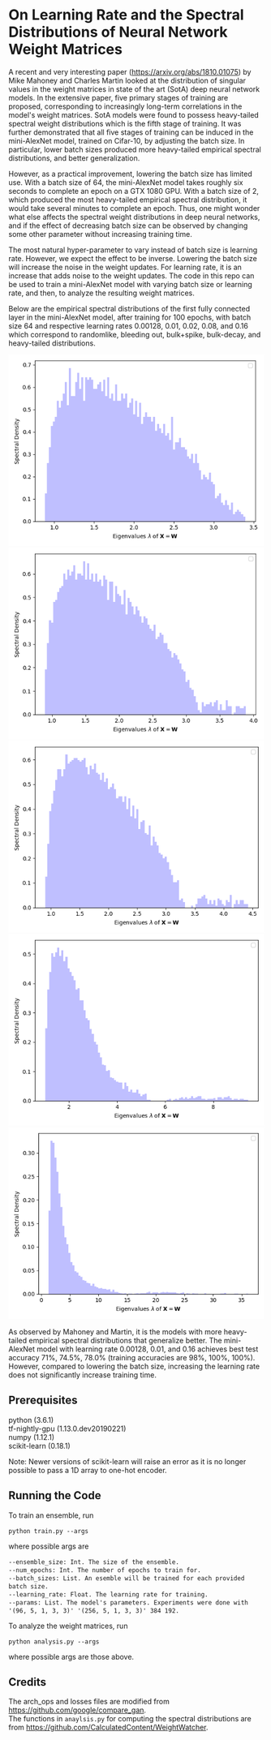 # On Learning Rate and the Spectral Distributions of Neural Network Weight Matrices

A recent and very interesting paper (https://arxiv.org/abs/1810.01075) by Mike Mahoney and Charles Martin looked at the distribution of singular values in the weight matrices in state of the art (SotA) deep neural network models. In the extensive paper, five primary stages of training are proposed, corresponding to increasingly long-term correlations in the model's weight matrices. SotA models were found to possess heavy-tailed spectral weight distributions which is the fifth stage of training. It was further demonstrated that all five stages of training can be induced in the mini-AlexNet model, trained on Cifar-10, by adjusting the batch size. In particular, lower batch sizes produced more heavy-tailed empirical spectral distributions, and better generalization.
  
However, as a practical improvement, lowering the batch size has limited use. With a batch size of 64, the mini-AlexNet model takes roughly six seconds to complete an epoch on a GTX 1080 GPU. With a batch size of 2, which produced the most heavy-tailed empirical spectral distribution, it would take several minutes to complete an epoch. Thus, one might wonder what else affects the spectral weight distributions in deep neural networks, and if the effect of decreasing batch size can be observed by changing some other parameter without increasing training time.
  
The most natural hyper-parameter to vary instead of batch size is learning rate. However, we expect the effect to be inverse. Lowering the batch size will increase the noise in the weight updates. For learning rate, it is an increase that adds noise to the weight updates. The code in this repo can be used to train a mini-AlexNet model with varying batch size or learning rate, and then, to analyze the resulting weight matrices.
  
Below are the empirical spectral distributions of the first fully connected layer in the mini-AlexNet model, after training for 100 epochs, with batch size 64 and respective learning rates 0.00128, 0.01, 0.02, 0.08, and 0.16 which correspond to randomlike, bleeding out, bulk+spike, bulk-decay, and heavy-tailed distributions.

![alt text](Images/Stage%201.%20Randomlike/64.00128.png)
![alt text](Images/Stage%202.%20Bleeding%20Out/64.01.png)
![alt text](Images/Stage%203.%20Bulk%20%2B%20Spikes/64.02.png)
![alt text](Images/Stage%204.%20Bulk%20Decay/64.08.png)
![alt text](Images/Stage%205.%20Heavy%20Tailed/64.16.png)

As observed by Mahoney and Martin, it is the models with more heavy-tailed empirical spectral distributions that generalize better. The mini-AlexNet model with learning rate 0.00128, 0.01, and 0.16 achieves best test accuracy 71%, 74.5%, 78.0% (training accuracies are 98%, 100%, 100%). However, compared to lowering the batch size, increasing the learning rate does not significantly increase training time.

## Prerequisites

python (3.6.1)  
tf-nightly-gpu (1.13.0.dev20190221)  
numpy (1.12.1)  
scikit-learn (0.18.1)  

Note: Newer versions of scikit-learn will raise an error as it is no longer possible to pass a 1D array to one-hot encoder.

## Running the Code

To train an ensemble, run

```
python train.py --args
```

where possible args are

```
--ensemble_size: Int. The size of the ensemble.
--num_epochs: Int. The number of epochs to train for.
--batch_sizes: List. An esemble will be trained for each provided batch size.
--learning_rate: Float. The learning rate for training.
--params: List. The model's parameters. Experiments were done with '(96, 5, 1, 3, 3)' '(256, 5, 1, 3, 3)' 384 192.
```

To analyze the weight matrices, run

```
python analysis.py --args
```

where possible args are those above.

## Credits

The arch_ops and losses files are modified from https://github.com/google/compare_gan.  
The functions in `anaylsis.py` for computing the spectral distributions are from https://github.com/CalculatedContent/WeightWatcher.
